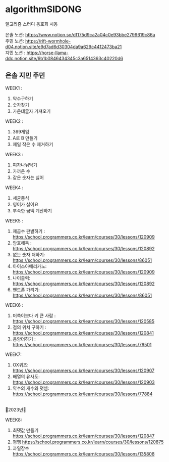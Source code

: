 # algorithmSIDONG
알고리즘 스터디 동호회 시동

은솔 노션: https://www.notion.so/df175d9ca2a04c0e93bbe2799619c86a
<br>
주민 노션: https://rift-wormhole-d04.notion.site/e9d7ad6d30304da9a629c4412473ba21
<br>
지민 노션 : https://horse-llama-ddc.notion.site/9b1b0846434345c3a6514363c40220d6

## 은솔 지민 주민
WEEK1 :
  1. 약수구하기
  2. 숫자찾기
  3. 가운데글자 가져오기
  
WEEK2 :
1. 369게임
2. A로 B 만들기
3. 제일 작은 수 제거하기

WEEK3 :
1. 피자나눠먹기
2. 가까운 수
3. 같은 숫자는 싫어

WEEK4 :
1. 세균증식
2. 영어가 싫어요
3. 부족한 금액 계산하기

WEEK5 :
1. 제곱수 판별하기 :  https://school.programmers.co.kr/learn/courses/30/lessons/120909
2. 암호해독       : https://school.programmers.co.kr/learn/courses/30/lessons/120892
3. 없는 숫자 더하기: https://school.programmers.co.kr/learn/courses/30/lessons/86051
4. 아이스아메리카노: https://school.programmers.co.kr/learn/courses/30/lessons/120909
5. 나이출력:    https://school.programmers.co.kr/learn/courses/30/lessons/120892
6. 핸드폰 가리기: https://school.programmers.co.kr/learn/courses/30/lessons/86051

WEEK6 :
1. 머쓱이보다 키 큰 사람 : https://school.programmers.co.kr/learn/courses/30/lessons/120585
2. 점의 위치 구하기  : https://school.programmers.co.kr/learn/courses/30/lessons/120841
3. 음양더하기  :  https://school.programmers.co.kr/learn/courses/30/lessons/76501

WEEK7:
1. OX퀴즈: https://school.programmers.co.kr/learn/courses/30/lessons/120907
2. 배열의 유사도: https://school.programmers.co.kr/learn/courses/30/lessons/120903
3. 약수의 개수와 덧셈: https://school.programmers.co.kr/learn/courses/30/lessons/77884

<br>
🎊2023년🎊
<br>

WEEK8:
1. 최댓값 만들기 https://school.programmers.co.kr/learn/courses/30/lessons/120847
2. 평행 https://school.programmers.co.kr/learn/courses/30/lessons/120875
3. 과일장수 https://school.programmers.co.kr/learn/courses/30/lessons/135808

